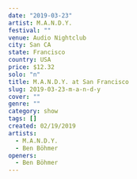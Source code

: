 ```yaml
---
date: "2019-03-23"
artist: M.A.N.D.Y.
festival: ""
venue: Audio Nightclub
city: San CA
state: Francisco
country: USA
price: $12.32
solo: "n"
title: M.A.N.D.Y. at San Francisco
slug: 2019-03-23-m-a-n-d-y
cover: ""
genre: ""
category: show
tags: []
created: 02/19/2019
artists:
  - M.A.N.D.Y.
  - Ben Böhmer
openers:
  - Ben Böhmer
---
```

